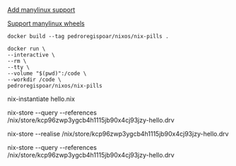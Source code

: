 ##

[Add manylinux support](https://github.com/nix-community/poetry2nix/pull/18)

[Support manylinux wheels](https://github.com/nix-community/poetry2nix/issues/5)

`docker build --tag pedroregispoar/nixos/nix-pills .`

```
docker run \
--interactive \
--rm \
--tty \
--volume "$(pwd)":/code \
--workdir /code \
pedroregispoar/nixos/nix-pills
```

nix-instantiate hello.nix


nix-store --query --references /nix/store/kcp96zwp3ygcb4h1115jb90x4cj93jzy-hello.drv



nix-store --realise /nix/store/kcp96zwp3ygcb4h1115jb90x4cj93jzy-hello.drv



nix-store --query --references /nix/store/kcp96zwp3ygcb4h1115jb90x4cj93jzy-hello.drv